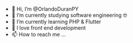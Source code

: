 - 👋 Hi, I’m @OrlandoDuranPY
- 👀 I’m currently studying software engineering 🤓
- 🌱 I’m currently learning PHP & Flutter
- 💞️ I love front end development
- 📫 How to reach me ...

<!---
OrlandoDuranPY/OrlandoDuranPY is a ✨ special ✨ repository because its `README.md` (this file) appears on your GitHub profile.
You can click the Preview link to take a look at your changes.
--->
